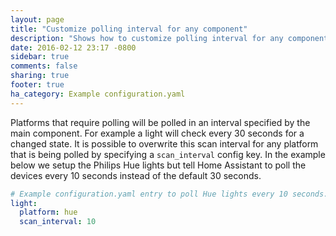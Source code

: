 ```yaml
---
layout: page
title: "Customize polling interval for any component"
description: "Shows how to customize polling interval for any component via configuration.yaml."
date: 2016-02-12 23:17 -0800
sidebar: true
comments: false
sharing: true
footer: true
ha_category: Example configuration.yaml
---
```


Platforms that require polling will be polled in an interval specified by the main component. For example a light will check every 30 seconds for a changed state. It is possible to overwrite this scan interval for any platform that is being polled by specifying a `scan_interval` config key. In the example below we setup the Philips Hue lights but tell Home Assistant to poll the devices every 10 seconds instead of the default 30 seconds.

```yaml
# Example configuration.yaml entry to poll Hue lights every 10 seconds.
light:
  platform: hue
  scan_interval: 10
```
